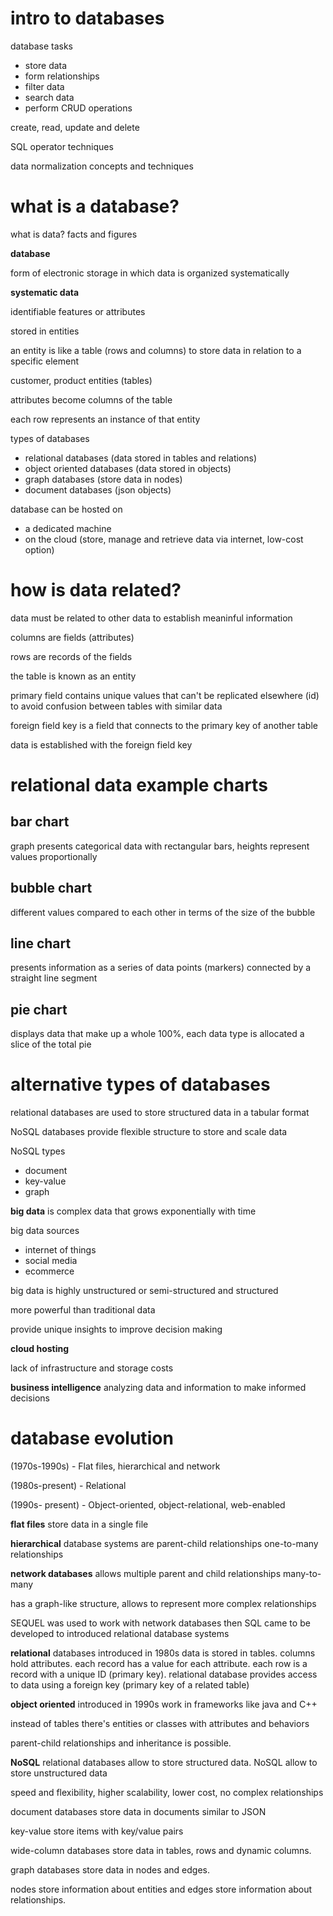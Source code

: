 # intro to databases

database tasks
- store data
- form relationships
- filter data
- search data
- perform CRUD operations

create, read, update and delete

SQL operator techniques

data normalization concepts and techniques

# what is a database?

what is data? facts and figures

**database**

form of electronic storage in which data is organized systematically

**systematic data**

identifiable features or attributes

stored in entities

an entity is like a table (rows and columns) to store data in relation to a specific element

customer, product entities (tables)

attributes become columns of the table

each row represents an instance of that entity

types of databases

- relational databases (data stored in tables and relations)
- object oriented databases (data stored in objects)
- graph databases (store data in nodes)
- document databases (json objects)

database can be hosted on
- a dedicated machine
- on the cloud (store, manage and retrieve data via internet, low-cost option)

# how is data related?

data must be related to other data to establish meaninful information

columns are fields (attributes)

rows are records of the fields

the table is known as an entity

primary field contains unique values that can't be replicated elsewhere (id) to avoid confusion between tables with similar data

foreign field key is a field that connects to the primary key of another table

data is established with the foreign field key

# relational data example charts

## bar chart

graph presents categorical data with rectangular bars, heights represent values proportionally

## bubble chart

different values compared to each other in terms of the size of the bubble

## line chart

presents information as a series of data points (markers) connected by a straight line segment

## pie chart

displays data that make up a whole 100%, each data type is allocated a slice of the total pie

# alternative types of databases

relational databases are used to store structured data in a tabular format

NoSQL databases provide flexible structure to store and scale data

NoSQL types
- document
- key-value
- graph

**big data** is complex data that grows exponentially with time

big data sources
- internet of things
- social media
- ecommerce

big data is highly unstructured or semi-structured and structured

more powerful than traditional data

provide unique insights to improve decision making

**cloud hosting**

lack of infrastructure and storage costs

**business intelligence**
analyzing data and information to make informed decisions

# database evolution

(1970s-1990s) - Flat files, hierarchical and network

(1980s-present) - Relational

(1990s- present) - Object-oriented, object-relational, web-enabled

**flat files** store data in a single file

**hierarchical** database systems are parent-child relationships one-to-many relationships

**network databases** allows multiple parent and child relationships many-to-many

has a graph-like structure, allows to represent more complex relationships

SEQUEL was used to work with network databases then SQL came to be developed to introduced relational database systems

**relational** databases introduced in 1980s data is stored in tables. columns hold attributes. each record has a value for each attribute. each row is a record with a unique ID (primary key). relational database provides access to data using a foreign key (primary key of a related table)

**object oriented** introduced in 1990s work in frameworks like java and C++

instead of tables there's entities or classes with attributes and behaviors

parent-child relationships and inheritance is possible.

**NoSQL** relational databases allow to store structured data. NoSQL allow to store unstructured data

speed and flexibility, higher scalability, lower cost, no complex relationships

document databases store data in documents similar to JSON

key-value store items with key/value pairs

wide-column databases store data in tables, rows and dynamic columns.

graph databases store data in nodes and edges.

nodes store information about entities and edges store information about relationships.


